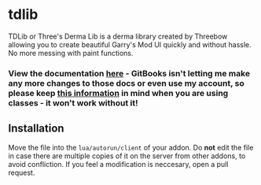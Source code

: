 # tdlib
TDLib or Three's Derma Lib is a derma library created by Threebow allowing you to create beautiful Garry's Mod UI quickly and without hassle. No more messing with paint functions.

### View the documentation [here](https://threebow.gitbooks.io/tdlib/content/) - GitBooks isn't letting me make any more changes to those docs or even use my account, so please keep [this information](https://threebow.gitbooks.io/tdlib/content/updating.html) in mind when you are using classes - it won't work without it! 

## Installation
Move the file into the `lua/autorun/client` of your addon. Do **not** edit the file in case there are multiple copies of it on the server from other addons, to avoid confliction. If you feel a modification is neccesary, open a pull request.
